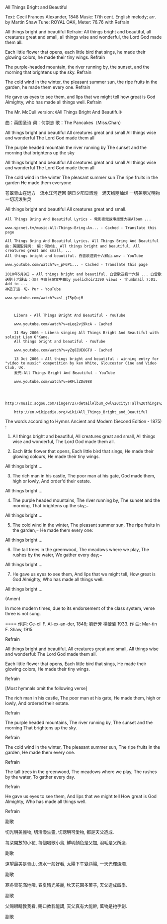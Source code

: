 All Things Bright and Beautiful

Text: Cecil Frances Alexander, 1848
Music: 17th cent. English melody; arr. by Martin Shaw
Tune: ROYAL OAK, Meter: 76.76 with Refrain

All things bright and beautiful
Refrain:
All things bright and beautiful,
all creatures great and small,
all things wise and wonderful,
the Lord God made them all.

Each little flower that opens,
each little bird that sings,
he made their glowing colors,
he made their tiny wings. Refrain

The purple-headed mountain,
the river running by,
the sunset, and the morning
that brightens up the sky. Refrain

The cold wind in the winter,
the pleasant summer sun,
the ripe fruits in the garden,
he made them every one. Refrain

He gave us eyes to see them,
and lips that we might tell
how great is God Almighty,
who has made all things well. Refrain





The Mr. McDull version:
《All Things Bright And Beautiful》

曲：英国圣诗
词：何崇志
歌：The Pancakes（Miss.Chan）

All things bright and beautiful
All creatures great and small
All things wise and wonderful
The Lord God made them all

The purple headed mountain
the river running by
The sunset and the morning
that brightens up the sky

All things bright and beautiful
All creatures great and small
All things wise and wonderful
The Lord God made them all

The cold wind in the winter
The pleasant summer sun
The ripe fruits in the garden
He made them everyone

苍翠青山在远方　流水江河迂回
朝日夕阳显辉煌　满天绚丽灿烂
一切美丽光明物　一切活泼生灵

All things bright and beautiful
All creatures great and small. 



    All Things Bring And Beautiful Lyrics - 電影麥兜故事原聲大碟Album ...
     
    www.spcnet.tv/music-All-Things-Bring-An... - Cached - Translate this page

    All Things Bring And Beautiful Lyrics. All Things Bring And Beautiful曲：英國聖詩詞： 編：何崇志. All things bright and beautiful, All creatures great and small, ...
    All things bright and beautiful. 白雲歌送劉十六歸山.wmv - YouTube
     
    www.youtube.com/watch?v=_pF6P1... - Cached - Translate this page

    2010年5月9日 – All things bright and beautiful. 白雲歌送劉十六歸 ... 白雲歌送劉十六歸山；（唐）李白詩屈文中曲by yuelichoir3390 views · Thumbnail 7:01. Add to ...
    神造了這一切- Pur - YouTube
     
    www.youtube.com/watch?v=sl_jI5pQujM



        Libera - All Things Bright And Beautiful - YouTube
         
        www.youtube.com/watch?v=eLeq2vj9kcA - Cached

        31 May 2006 – Libera singing All Things Bright And Beautiful with soloist Liam O'Kane.
        All things bright and beautiful - YouTube
         
        www.youtube.com/watch?v=yZq8ZUE6GTU - Cached

        13 Oct 2006 – All things bright and beautiful - winning entry for "video to music" competition by ken White, Gloucester Cine and Video Club, UK.
        麦兜-All Things Bright And Beautiful - YouTube
         
        www.youtube.com/watch?v=eRFLlZDo988



        http://music.sogou.com/singer/27/detailAlbum_owl%20city!!all%20things%20bright%20and%20beautiful.html
         
        http://en.wikipedia.org/wiki/All_Things_Bright_and_Beautiful
         

The words according to Hymns Ancient and Modern (Second Edition - 1875) :
   1. All things bright and beautiful,
   All creatures great and small,
   All things wise and wonderful,
   The Lord God made them all.

   2. Each little flower that opens,
   Each little bird that sings,
   He made their glowing colours,
   He made their tiny wings.


   All things bright ...

   3. The rich man in his castle,
   The poor man at his gate,
   God made them, high or lowly,
   And order'd their estate.

   All things bright ...

   4. The purple headed mountains,
   The river running by,
   The sunset and the morning,
   That brightens up the sky;−

   All things bright ...

   5. The cold wind in the winter,
   The pleasant summer sun,
   The ripe fruits in the garden,−
   He made them every one:

   All things bright ...

   6. The tall trees in the greenwood,
   The meadows where we play,
   The rushes by the water,
   We gather every day;−

   All things bright ...

   7. He gave us eyes to see them,
   And lips that we might tell,
   How great is God Almighty,
   Who has made all things well.

   All things bright ...

   (Amen)

In more modern times, due to its endorsement of the class system, verse three
is not sung. 

====
作詞: Ce-cil F. Al-ex-an-der, 1848; 劉廷芳 楊蔭瀏 1933.
作 曲: Mar-tin F. Shaw, 1915 

Refrain

All things bright and beautiful,
All creatures great and small,
All things wise and wonderful:
The Lord God made them all.

Each little flower that opens,
Each little bird that sings,
He made their glowing colors,
He made their tiny wings.

Refrain

[Most hymnals omit the following verse]

The rich man in his castle,
The poor man at his gate,
He made them, high or lowly,
And ordered their estate.

Refrain

The purple headed mountains,
The river running by,
The sunset and the morning
That brightens up the sky.


Refrain

The cold wind in the winter,
The pleasant summer sun,
The ripe fruits in the garden,
He made them every one.


Refrain

The tall trees in the greenwood,
The meadows where we play,
The rushes by the water,
To gather every day.

Refrain

He gave us eyes to see them,
And lips that we might tell
How great is God Almighty,
Who has made all things well.

Refrain





副歌

切光明美麗物,
切活潑生靈,
切聰明可愛物,
都是天父造成.

每朶開放的小花,
每個唱歌小鳥,
鮮明顏色是父加,
羽毛是父所造.

副歌

遠望最美是青山,
流水一般好看,
太陽下午變斜陽,
一天光輝燦爛.

副歌

寒冬雪花滿地飛,
春夏晴光美麗,
秋天花園多菓子,
天父造成四季.

副歌

父賜眼睛教我看,
賜口教我能講,
天父真有大能幹,
萬物是衪手創.

副歌 
